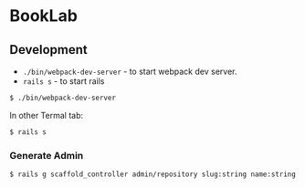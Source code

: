 # BookLab

## Development

- `./bin/webpack-dev-server` - to start webpack dev server.
- `rails s` - to start rails

```bash
$ ./bin/webpack-dev-server
```

In other Termal tab:

```bash
$ rails s
```

### Generate Admin

```bash
$ rails g scaffold_controller admin/repository slug:string name:string user:references description:string
```